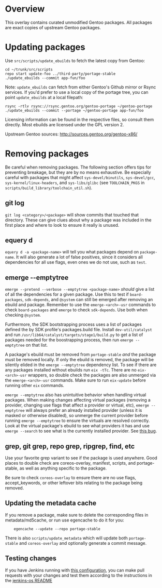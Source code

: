 # Overview

This overlay contains curated unmodified Gentoo packages.
All packages are exact copies of upstream Gentoo packages.

# Updating packages

Use `src/scripts/update_ebuilds` to fetch the latest copy from Gentoo:

    cd ~/trunk/src/scripts
    repo start update-foo ../third-party/portage-stable
    ./update_ebuilds --commit app-fun/foo

Note: `update_ebuilds` can fetch from either Gentoo's Github mirror or
Rsync services.
If you'd prefer to use a local copy of the portage tree, you can point
`update_ebuilds` at a local filepath:

    rsync -rtlv rsync://rsync.gentoo.org/gentoo-portage ~/gentoo-portage
    ./update_ebuilds --commit --portage ~/gentoo-portage app-fun/foo

Licensing information can be found in the respective files, so consult
them directly. Most ebuilds are licensed under the GPL version 2.

Upstream Gentoo sources: http://sources.gentoo.org/gentoo-x86/

# Removing packages

Be careful when removing packages. The following section offers tips for preventing
breakage, but they are by no means exhaustive. Be especially careful with packages that
might affect `sys-devel/binutils`, `sys-devel/gcc`, `sys-kernel/linux-headers`, and
`sys-libs/glibc` (see `TOOLCHAIN_PKGS` in `scripts/build_library/toolchain_util.sh`).

## git log

`git log <category>/<package>` will show commits that touched that directory. These can give
clues about why a package was included in the first place and where to look to ensure it really
is unused.

## equery d

`equery d -a <package-name>` will tell you what packages depend on `package-name`. It will
also generate a lot of false positives, since it considers all dependencies for all use flags,
even ones we do not use, such as `test`.

## emerge --emptytree

`emerge --pretend --verbose --emptytree <package-name>` _should_ give a list of all the dependencies
for a given package. Use this to test if `board-packages`, `sdk-depends`, and `@system` can still be
emerged after removing an ebuild and package.
Remember to use the `emerge-<arch>-usr` commands to check `board-packages` and `emerge` to check
`sdk-depends`. Use both when checking `@system`.

Furthermore, the SDK bootstrapping process uses a list of packages defined the by SDK profile's packages.build
file. Install `dev-util/catalyst` and run `/usr/lib64/catalyst/targets/stage1/build.py` to get a list of packages
needed for the boostrapping process, then run `emerge --emptytree` on that list.

A package's ebuild must be removed from `portage-stable` _and_ the package must be removed locally. If only the
ebuild is removed, the package will be silently elided in the `emerge --emptytree` dependency list.
To see if there are any packages installed without ebuilds run `eix -tTc`. There are no `eix-<arch>-usr` wrappers, so double
check the packages are also unmerged via the `emerge-<arch>-usr` commands. Make sure to run
`eix-update` before running other `eix` commands.

`emerge --emptytree` also has unintuitive behavior when handling virtual packages.
When making changes affecting virtual packages (removing a provider, changing use flags that affect
a provider or virtual, etc), `emerge --emptytree` will always prefer an already installed
provider (unless it is masked or otherwise disabled), so unmerge the current provider before
running `emerge --emptytree` to ensure the virtuals are resolved correctly. Look at the virtual package's
ebuild to see what providers it has and use `emerge --search` to see what is the currently installed provider.
See [this bug](https://bugs.gentoo.org/127956).

## grep, git grep, repo grep, ripgrep, find, etc

Use your favorite grep variant to see if the package is used anywhere. Good places to double check are
coreos-overlay, manifest, scripts, and portage-stable, as well as anything specific to the package.

Be sure to check `coreos-overlay` to ensure there are no use flags, accept_keywords, or other leftover bits
relating to the package being removed.

## Updating the metadata cache

If you remove a package, make sure to delete the corresponding files in
metadata/md5cache, or run use egencache to do it for you:
```
    egencache --update --repo portage-stable
```
There is also `scripts/update_metadata` which will update both `portage-stable` and `coreos-overlay`
and optionally generate a commit message.

## Testing changes

If you have Jenkins running with [this configuration](https://github.com/coreos/jenkins-os), you can make pull requests with your changes and
test them according to the instructions in the [jenkins-os README](https://github.com/coreos/jenkins-os#usage-examples)
